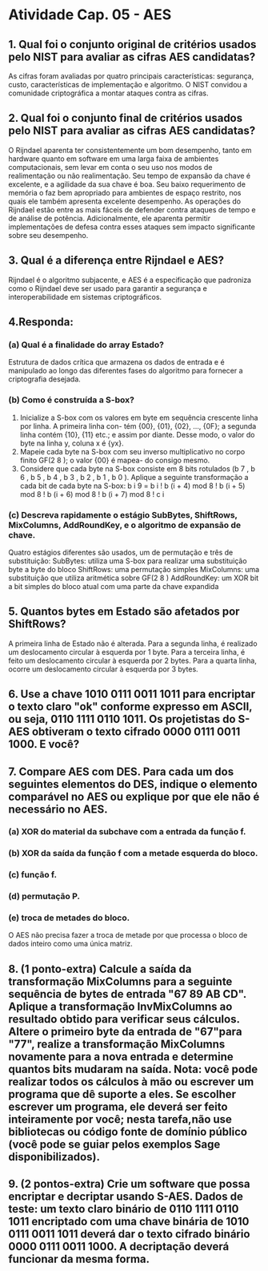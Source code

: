 # Atividade Cap. 05 - AES

## 1. Qual foi o conjunto original de critérios usados pelo NIST para avaliar as cifras AES candidatas?
As cifras foram avaliadas por quatro principais características: segurança, custo, características de implementação e algoritmo. O NIST
convidou a comunidade criptográfica a montar ataques contra as cifras.

## 2. Qual foi o conjunto final de critérios usados pelo NIST para avaliar as cifras AES candidatas?
O Rijndael aparenta ter consistentemente um bom desempenho, tanto em hardware quanto em software em uma larga faixa de ambientes computacionais, sem levar em conta o seu uso nos modos de realimentação ou não realimentação. Seu tempo de expansão da chave é excelente, e a agilidade da sua chave é boa. Seu baixo requerimento de memória o faz bem apropriado para ambientes de espaço restrito, nos quais ele também apresenta excelente desempenho. As operações do Rijndael estão entre as mais fáceis de defender contra ataques de tempo e de análise de potência. Adicionalmente, ele aparenta permitir implementações de defesa contra esses ataques sem impacto significante sobre seu desempenho.

## 3. Qual é a diferença entre Rijndael e AES?
Rijndael é o algoritmo subjacente, e AES é a especificação que padroniza como o Rijndael deve ser usado para garantir a segurança e interoperabilidade em sistemas criptográficos.

## 4.Responda:
### (a) Qual é a finalidade do array Estado?
Estrutura de dados crítica que armazena os dados de entrada e é manipulado ao longo das diferentes fases do algoritmo para fornecer a criptografia desejada.
### (b) Como é construída a S-box?
1. Inicialize a S-box com os valores em byte em sequência crescente linha por linha. A primeira linha con-
tém {00}, {01}, {02}, ..., {0F}; a segunda linha contém {10}, {11} etc.; e assim por diante. Desse modo, o valor
do byte na linha y, coluna x é {yx}.
2. Mapeie cada byte na S-box com seu inverso multiplicativo no corpo finito GF(2 8 ); o valor {00} é mapea-
do consigo mesmo.
3. Considere que cada byte na S-box consiste em 8 bits rotulados (b 7 , b 6 , b 5 , b 4 , b 3 , b 2 , b 1 , b 0 ). Aplique a
seguinte transformação a cada bit de cada byte na S-box:
b i 9 = b i ! b (i + 4) mod 8 ! b (i + 5) mod 8 ! b (i + 6) mod 8 ! b (i + 7) mod 8 ! c i
### (c) Descreva rapidamente o estágio SubBytes, ShiftRows, MixColumns, AddRoundKey, e o algoritmo de expansão de chave.
Quatro estágios diferentes são usados, um de permutação e três de substituição:
SubBytes: utiliza uma S-box para realizar uma substituição byte a byte do bloco
ShiftRows: uma permutação simples
MixColumns: uma substituição que utiliza aritmética sobre GF(2 8 )
AddRoundKey: um XOR bit a bit simples do bloco atual com uma parte da chave expandida

## 5. Quantos bytes em Estado são afetados por ShiftRows?
A primeira linha de Estado não é alterada. Para a segunda linha, é realizado um
deslocamento circular à esquerda por 1 byte. Para a terceira linha, é feito um deslocamento circular à esquerda
por 2 bytes. Para a quarta linha, ocorre um deslocamento circular à esquerda por 3 bytes.

## 6. Use a chave 1010 0111 0011 1011 para encriptar o texto claro "ok" conforme expresso em ASCII, ou seja, 0110 1111 0110 1011. Os projetistas do S-AES obtiveram o texto cifrado 0000 0111 0011 1000. E você?

## 7. Compare AES com DES. Para cada um dos seguintes elementos do DES, indique o elemento comparável no AES ou explique por que ele não é necessário no AES.
### (a) XOR do material da subchave com a entrada da função f.
### (b) XOR da saída da função f com a metade esquerda do bloco.
### (c) função f.
### (d) permutação P.
### (e) troca de metades do bloco.
O AES não precisa fazer a troca de metade por que processa o bloco de dados inteiro como uma única matriz.

## 8. (1 ponto-extra) Calcule a saída da transformação MixColumns para a seguinte sequência de bytes de entrada "67 89 AB CD". Aplique a transformação InvMixColumns ao resultado obtido para verificar seus cálculos. Altere o primeiro byte da entrada de "67"para "77", realize a transformação MixColumns novamente para a nova entrada e determine quantos bits mudaram na saída. Nota: você pode realizar todos os cálculos à mão ou escrever um programa que dê suporte a eles. Se escolher escrever um programa, ele deverá ser feito inteiramente por você; nesta tarefa,não use bibliotecas ou código fonte de domínio público (você pode se guiar pelos exemplos Sage disponibilizados).
## 9. (2 pontos-extra) Crie um software que possa encriptar e decriptar usando S-AES. Dados de teste: um texto claro binário de 0110 1111 0110 1011 encriptado com uma chave binária de 1010 0111 0011 1011 deverá dar o texto cifrado binário 0000 0111 0011 1000. A decriptação deverá funcionar da mesma forma.
